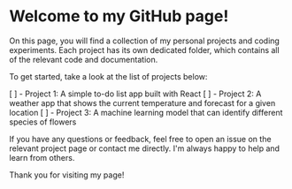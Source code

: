 # Welcome to my GitHub page!

On this page, you will find a collection of my personal projects and coding experiments. Each project has its own dedicated folder, which contains all of the relevant code and documentation.

To get started, take a look at the list of projects below:

[ ] - Project 1: A simple to-do list app built with React
[ ] - Project 2: A weather app that shows the current temperature and forecast for a given location
[ ] - Project 3: A machine learning model that can identify different species of flowers

If you have any questions or feedback, feel free to open an issue on the relevant project page or contact me directly. I'm always happy to help and learn from others.

Thank you for visiting my page!
